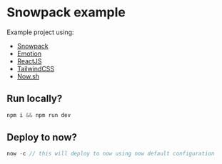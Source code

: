 # Snowpack example

Example project using:

- [Snowpack](https://www.snowpack.dev/)
- [Emotion](https://emotion.sh/docs/introduction)
- [ReactJS](https://reactjs.org/)
- [TailwindCSS](https://tailwindcss.com/)
- [Now.sh](https://zeit.co/home)

## Run locally?

```ts
npm i && npm run dev
```

## Deploy to now?

```ts
now -c // this will deploy to now using now default configuration
```
